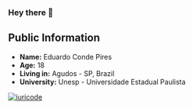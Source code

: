 ### Hey there 👋

## Public Information

* **Name:** Eduardo Conde Pires
* **Age:** 18
* **Living in:** Agudos - SP, Brazil
* **University:** Unesp - Universidade Estadual Paulista

[![iuricode](https://github-readme-stats.vercel.app/api/top-langs/?username=Edusu123&hide=html&layout=compact&theme=radical)](https://github.com/iuricode/)

<!--
**Edusu123/Edusu123** is a ✨ _special_ ✨ repository because its `README.md` (this file) appears on your GitHub profile.

Here are some ideas to get you started:

- 🔭 I’m currently working on ...
- 🌱 I’m currently learning ...
- 👯 I’m looking to collaborate on ...
- 🤔 I’m looking for help with ...
- 💬 Ask me about ...
- 📫 How to reach me: ...
- 😄 Pronouns: ...
- ⚡ Fun fact: ...
-->
